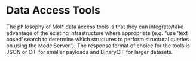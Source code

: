# Data Access Tools

The philosophy of Mol* data access tools is that they can integrate/take advantage of the existing infrastructure where appropriate (e.g. “use ‘text based’ search to determine which structures to perform structural queries on using the ModelServer”). The response format of choice for the tools is JSON or CIF for smaller payloads and BinaryCIF for larger datasets.
